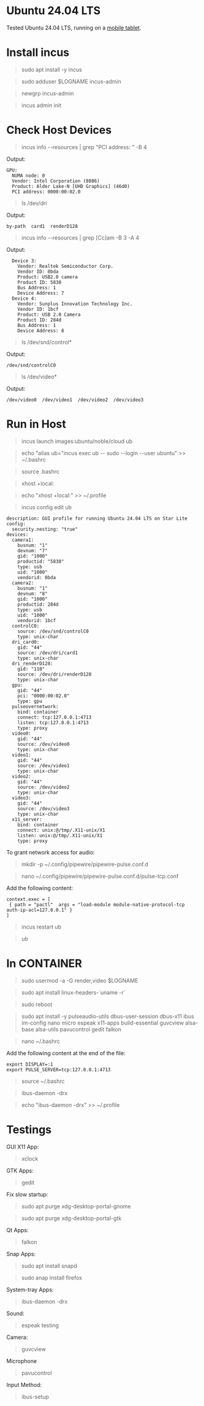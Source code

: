 # Ubuntu 24.04 LTS

Tested Ubuntu 24.04 LTS, running on a [mobile tablet](https://starlabs.systems/pages/starlite).

# Install incus

> sudo apt install -y incus

> sudo adduser $LOGNAME incus-admin

> newgrp incus-admin

> incus admin init

# Check Host Devices

> incus info --resources | grep "PCI address: " -B 4

Output:

```
GPU:
  NUMA node: 0
  Vendor: Intel Corporation (8086)
  Product: Alder Lake-N [UHD Graphics] (46d0)
  PCI address: 0000:00:02.0
```

> ls /dev/dri

Output:

```
by-path  card1  renderD128
```

> incus info --resources | grep [Cc]am -B 3 -A 4

Output:

```
  Device 3:
    Vendor: Realtek Semiconductor Corp.
    Vendor ID: 0bda
    Product: USB2.0 camera
    Product ID: 5830
    Bus Address: 1
    Device Address: 7
  Device 4:
    Vendor: Sunplus Innovation Technology Inc.
    Vendor ID: 1bcf
    Product: USB 2.0 Camera
    Product ID: 284d
    Bus Address: 1
    Device Address: 8
```

> ls /dev/snd/control*

Output:

```
/dev/snd/controlC0
```

> ls /dev/video*

Output:

```
/dev/video0  /dev/video1  /dev/video2  /dev/video3
```

# Run in Host

> incus launch images:ubuntu/noble/cloud ub

> echo "alias ub="incus exec ub -- sudo --login --user ubuntu" >> ~/.bashrc

> source .bashrc

> xhost +local:

> echo "xhost +local:" >> ~/.profile

> incus config edit ub

```
description: GUI profile for running Ubuntu 24.04 LTS on Star Lite
config:
  security.nesting: "true"
devices:
  camera1:
    busnum: "1"
    devnum: "7"
    gid: "1000"
    productid: "5830"
    type: usb
    uid: "1000"
    vendorid: 0bda
  camera2:
    busnum: "1"
    devnum: "8"
    gid: "1000"
    productid: 284d
    type: usb
    uid: "1000"
    vendorid: 1bcf
  controlC0:
    source: /dev/snd/controlC0
    type: unix-char
  dri_card0:
    gid: "44"
    source: /dev/dri/card1
    type: unix-char
  dri_renderD128:
    gid: "110"
    source: /dev/dri/renderD128
    type: unix-char
  gpu:
    gid: "44"
    pci: "0000:00:02.0"
    type: gpu
  pulseovernetwork:
    bind: container
    connect: tcp:127.0.0.1:4713
    listen: tcp:127.0.0.1:4713
    type: proxy
  video0:
    gid: "44"
    source: /dev/video0
    type: unix-char
  video1:
    gid: "44"
    source: /dev/video1
    type: unix-char
  video2:
    gid: "44"
    source: /dev/video2
    type: unix-char
  video3:
    gid: "44"
    source: /dev/video3
    type: unix-char
  x11_server:
    bind: container
    connect: unix:@/tmp/.X11-unix/X1
    listen: unix:@/tmp/.X11-unix/X1
    type: proxy
```

To grant network access for audio:

> mkdir -p ~/.config/pipewire/pipewire-pulse.conf.d

> nano ~/.config/pipewire/pipewire-pulse.conf.d/pulse-tcp.conf

Add the following content:

```
context.exec = [
 { path = "pactl"  args = "load-module module-native-protocol-tcp auth-ip-acl=127.0.0.1" }
]
```

> incus restart ub

> ub

# In CONTAINER

> sudo usermod -a -G render,video $LOGNAME

> sudo apt install linux-headers-\`uname -r\`

> sudo reboot

> sudo apt install -y pulseaudio-utils dbus-user-session dbus-x11 ibus im-config nano micro espeak x11-apps build-essential guvcview alsa-base alsa-utils pavucontrol gedit falkon

> nano ~/.bashrc

Add the following content at the end of the file:

```
export DISPLAY=:1
export PULSE_SERVER=tcp:127.0.0.1:4713
```

> source ~/.bashrc

> ibus-daemon -drx

> echo "ibus-daemon -drx" >> ~/.profile

# Testings

GUI X11 App:

> xclock

GTK Apps:

> gedit

Fix slow startup:

> sudo apt purge xdg-desktop-portal-gnome

> sudo apt purge xdg-desktop-portal-gtk

Qt Apps:

> falkon

Snap Apps:

> sudo apt install snapd

> sudo anap install firefox

System-tray Apps:

> ibus-daemon -drx

Sound:

> espeak testing

Camera:

> guvcview

Microphone

> pavucontrol

Input Method:

> ibus-setup
